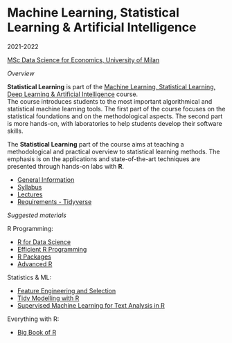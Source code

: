 
# Machine Learning, Statistical Learning & Artificial Intelligence

2021-2022

[MSc Data Science for Economics, University of
Milan](https://dse.cdl.unimi.it/en)

*Overview*

**Statistical Learning** is part of the [Machine Learning, Statistical
Learning, Deep Learning & Artificial
Intelligence](https://www.unimi.it/en/education/degree-programme-courses/2022/machine-learning-statistical-learning-deep-learning-and-artificial-intelligence)
course.  
The course introduces students to the most important algorithmical and
statistical machine learning tools. The first part of the course focuses
on the statistical foundations and on the methodological aspects. The
second part is more hands-on, with laboratories to help students develop
their software skills.

The **Statistical Learning** part of the course aims at teaching a
methodological and practical overview to statistical learning methods.
The emphasis is on the applications and state-of-the-art techniques are
presented through hands-on labs with **R**.

-   [General
    Information](https://marcozanotti.github.io/statlearning-course/general-infos/statlearn_description.html)  
-   [Syllabus](https://marcozanotti.github.io/statlearning-course/general-infos/statlearn_syllabus.html)  
-   [Lectures](https://github.com/marcozanotti/statlearning-course/tree/master/R)  
-   [Requirements -
    Tidyverse](https://marcozanotti.github.io/statlearning-course/R/statlearn_lecture0_tidyverse.html)

*Suggested materials*

R Programming:

-   [R for Data Science](https://r4ds.had.co.nz/)  
-   [Efficient R
    Programming](https://csgillespie.github.io/efficientR/index.html)  
-   [R Packages](https://r-pkgs.org/index.html)  
-   [Advanced R](https://adv-r.hadley.nz/)

Statistics & ML:  
- [Feature Engineering and
Selection](https://www.tidymodels.org/books/fes/)  
- [Tidy Modelling with R](https://www.tmwr.org/)  
- [Supervised Machine Learning for Text Analysis in R]()

Everything with R:

-   [Big Book of R](https://www.bigbookofr.com/)
